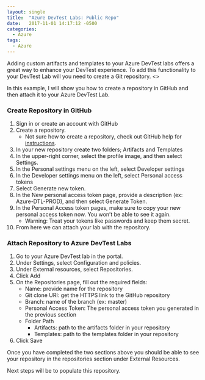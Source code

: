 ```yaml
---
layout: single
title:  "Azure DevTest Labs: Public Repo"
date:   2017-11-01 14:17:12 -0500
categories:
  - Azure
tags:
  - Azure
---
```


Adding custom artifacts and templates to your Azure DevTest labs offers a great way to enhance your DevTest experience. To add this functionality to your DevTest Lab will you need to create a Git repository. <<add more details>>

In this example, I will show you how to create a repository in GitHub and then attach it to your Azure DevTest Lab.

### Create Repository in GitHub
1. Sign in or create an account with GitHub
2. Create a repository.
    - Not sure how to create a repository, check out GitHub help for [instructions](https://help.github.com/articles/create-a-repo/).
3. In your new repository create two folders; Artifacts and Templates
4. In the upper-right corner, select the profile image, and then select Settings.
5. In the Personal settings menu on the left, select Developer settings
6. In the Developer settings menu on the left, select Personal access tokens
7. Select Generate new token.
8. In the New personal access token page, provide a description (ex: Azure-DTL-PROD), and then select Generate Token.
9. In the Personal Access token pages, make sure to copy your new personal access token now. You won’t be able to see it again.
    - Warning: Treat your tokens like passwords and keep them secret.
10. From here we can attach your lab with the repository.

### Attach Repository to Azure DevTest Labs
1. Go to your Azure DevTest lab in the portal.
2. Under Settings, select Configuration and policies.
3. Under External resources, select Repositories.
4. Click Add
5. On the Repositories page, fill out the required fields:
    - Name: provide name for the repository
    - Git clone URI: get the HTTPS link to the GitHub repository
    - Branch: name of the branch (ex: master)
    - Personal Access Token: The personal access token you generated in the previous section
    - Folder Path
        - Artifacts: path to the artifacts folder in your repository
        - Templates: path to the templates folder in your repository
6. Click Save

Once you have completed the two sections above you should be able to see your repository in the repositories section under External Resources.

Next steps will be to populate this repository.